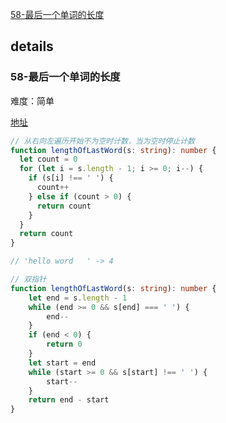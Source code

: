 [58-最后一个单词的长度](#58-最后一个单词的长度)

## details

### 58-最后一个单词的长度

难度：简单

[地址](https://leetcode.cn/problems/length-of-last-word/)

```ts
// 从右向左遍历开始不为空时计数，当为空时停止计数
function lengthOfLastWord(s: string): number {
  let count = 0
  for (let i = s.length - 1; i >= 0; i--) {
    if (s[i] !== ' ') {
      count++
    } else if (count > 0) {
      return count
    }
  }
  return count
}

// 'hello word   ' -> 4

// 双指针
function lengthOfLastWord(s: string): number {
    let end = s.length - 1
    while (end >= 0 && s[end] === ' ') {
        end--
    }
    if (end < 0) {
        return 0
    }
    let start = end
    while (start >= 0 && s[start] !== ' ') {
        start--
    }
    return end - start
}
```